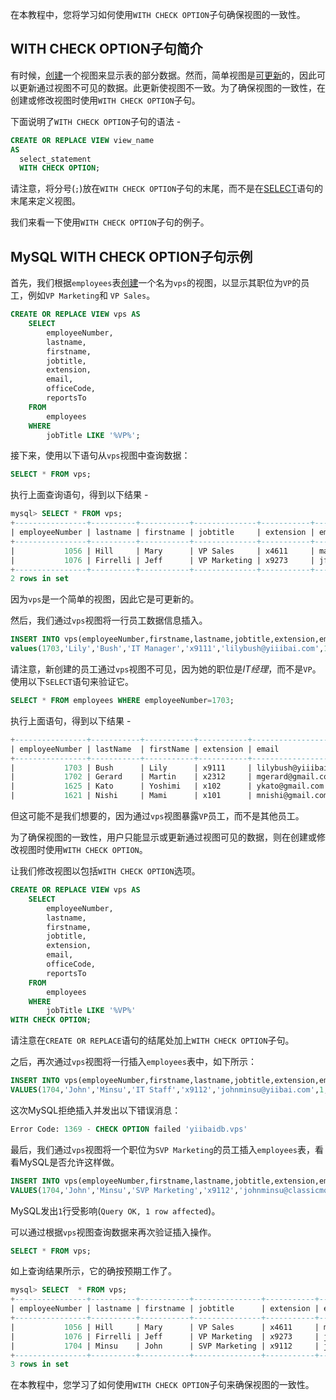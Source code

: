 在本教程中，您将学习如何使用`WITH CHECK OPTION`子句确保视图的一致性。

## WITH CHECK OPTION子句简介

有时候，[创建](http://www.yiibai.com/mysql/create-sql-views-mysql.html)一个视图来显示表的部分数据。然而，简单视图是[可更新](http://www.yiibai.com/mysql/create-sql-updatable-views.html)的，因此可以更新通过视图不可见的数据。此更新使视图不一致。为了确保视图的一致性，在创建或修改视图时使用`WITH CHECK OPTION`子句。

下面说明了`WITH CHECK OPTION`子句的语法 -

```sql
CREATE OR REPLACE VIEW view_name 
AS
  select_statement
  WITH CHECK OPTION;
```

请注意，将分号(`;`)放在`WITH CHECK OPTION`子句的末尾，而不是在[SELECT](http://www.yiibai.com/mysql/select-statement-query-data.html)语句的末尾来定义视图。

我们来看一下使用`WITH CHECK OPTION`子句的例子。

## MySQL WITH CHECK OPTION子句示例

首先，我们根据`employees`表[创建](http://www.yiibai.com/mysql/create-sql-views-mysql.html)一个名为`vps`的视图，以显示其职位为`VP`的员工，例如`VP Marketing`和 `VP Sales`。

```sql
CREATE OR REPLACE VIEW vps AS
    SELECT 
        employeeNumber,
        lastname,
        firstname,
        jobtitle,
        extension,
        email,
        officeCode,
        reportsTo
    FROM
        employees
    WHERE
        jobTitle LIKE '%VP%';
```

接下来，使用以下语句从`vps`视图中查询数据：

```sql
SELECT * FROM vps;
```

执行上面查询语句，得到以下结果 -

```sql
mysql> SELECT * FROM vps;
+----------------+----------+-----------+--------------+-----------+----------------------+------------+-----------+
| employeeNumber | lastname | firstname | jobtitle     | extension | email                | officeCode | reportsTo |
+----------------+----------+-----------+--------------+-----------+----------------------+------------+-----------+
|           1056 | Hill     | Mary      | VP Sales     | x4611     | mary.hill@yiibai.com | 1          |      1002 |
|           1076 | Firrelli | Jeff      | VP Marketing | x9273     | jfirrelli@yiibai.com | 1          |      1002 |
+----------------+----------+-----------+--------------+-----------+----------------------+------------+-----------+
2 rows in set
```

因为`vps`是一个简单的视图，因此它是可更新的。

然后，我们通过`vps`视图将一行员工数据信息插入。

```sql
INSERT INTO vps(employeeNumber,firstname,lastname,jobtitle,extension,email,officeCode,reportsTo)
values(1703,'Lily','Bush','IT Manager','x9111','lilybush@yiiibai.com',1,1002);
```

请注意，新创建的员工通过`vps`视图不可见，因为她的职位是*IT经理*，而不是`VP`。使用以下`SELECT`语句来验证它。

```sql
SELECT * FROM employees WHERE employeeNumber=1703;
```

执行上面语句，得到以下结果 -

```sql
+----------------+-----------+-----------+-----------+-----------------------+------------+-----------+----------------------+
| employeeNumber | lastName  | firstName | extension | email                 | officeCode | reportsTo | jobTitle             |
+----------------+-----------+-----------+-----------+-----------------------+------------+-----------+----------------------+
|           1703 | Bush      | Lily      | x9111     | lilybush@yiiibai.com  | 1          |      1002 | IT Manager           |
|           1702 | Gerard    | Martin    | x2312     | mgerard@gmail.com     | 4          |      1102 | Sales Rep            |
|           1625 | Kato      | Yoshimi   | x102      | ykato@gmail.com       | 5          |      1621 | Sales Rep            |
|           1621 | Nishi     | Mami      | x101      | mnishi@gmail.com      | 5          |      1056 | Sales Rep            |
```

但这可能不是我们想要的，因为通过`vps`视图暴露`VP`员工，而不是其他员工。

为了确保视图的一致性，用户只能显示或更新通过视图可见的数据，则在创建或修改视图时使用`WITH CHECK OPTION`。

让我们修改视图以包括`WITH CHECK OPTION`选项。

```sql
CREATE OR REPLACE VIEW vps AS
    SELECT 
        employeeNumber,
        lastname,
        firstname,
        jobtitle,
        extension,
        email,
        officeCode,
        reportsTo
    FROM
        employees
    WHERE
        jobTitle LIKE '%VP%' 
WITH CHECK OPTION;
```

请注意在`CREATE OR REPLACE`语句的结尾处加上`WITH CHECK OPTION`子句。

之后，再次通过`vps`视图将一行插入`employees`表中，如下所示：

```sql
INSERT INTO vps(employeeNumber,firstname,lastname,jobtitle,extension,email,officeCode,reportsTo)
VALUES(1704,'John','Minsu','IT Staff','x9112','johnminsu@yiibai.com',1,1703);
```

这次MySQL拒绝插入并发出以下错误消息：

```sql
Error Code: 1369 - CHECK OPTION failed 'yiibaidb.vps'
```

最后，我们通过`vps`视图将一个职位为`SVP Marketing`的员工插入`employees`表，看看MySQL是否允许这样做。

```sql
INSERT INTO vps(employeeNumber,firstname,lastname,jobtitle,extension,email,officeCode,reportsTo)
VALUES(1704,'John','Minsu','SVP Marketing','x9112','johnminsu@classicmodelcars.com',1,1076);
```

MySQL发出`1`行受影响(`Query OK, 1 row affected`)。

可以通过根据`vps`视图查询数据来再次验证插入操作。

```sql
SELECT * FROM vps;
```

如上查询结果所示，它的确按预期工作了。

```sql
mysql> SELECT  * FROM vps;
+----------------+----------+-----------+---------------+-----------+--------------------------------+------------+-----------+
| employeeNumber | lastname | firstname | jobtitle      | extension | email                          | officeCode | reportsTo |
+----------------+----------+-----------+---------------+-----------+--------------------------------+------------+-----------+
|           1056 | Hill     | Mary      | VP Sales      | x4611     | mary.hill@yiibai.com           | 1          |      1002 |
|           1076 | Firrelli | Jeff      | VP Marketing  | x9273     | jfirrelli@yiibai.com           | 1          |      1002 |
|           1704 | Minsu    | John      | SVP Marketing | x9112     | johnminsu@classicmodelcars.com | 1          |      1076 |
+----------------+----------+-----------+---------------+-----------+--------------------------------+------------+-----------+
3 rows in set
```

在本教程中，您学习了如何使用`WITH CHECK OPTION`子句来确保视图的一致性。